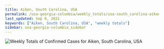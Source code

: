 ```yaml
---
title: Aiken, South Carolina, USA
permalink: /usa-georgia-columbia/weekly_totals/usa-south_carolina-aiken-weekly_totals.html
last_updated: Sep 9, 2021
keywords: ["Aiken, South Carolina, USA", "weekly totals"]
sidebar: usa-georgia-columbia_sidebar
---
```


![Weekly Totals of Confirmed Cases for Aiken, South Carolina, USA](/covid_tracker/images/graphs/usa-south_carolina-aiken-weekly_totals_graph.png)
